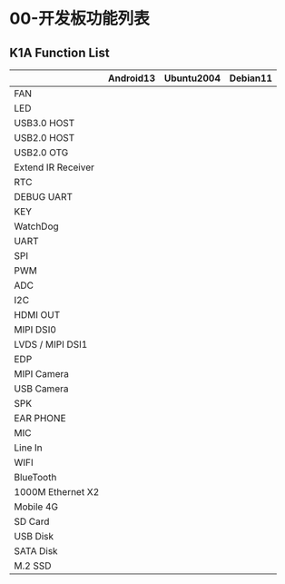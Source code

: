 # 00-开发板功能列表





## K1A Function List

|                    | Android13 | Ubuntu2004 | Debian11 |
| ------------------ | --------- | ---------- | -------- |
| FAN                |           |            |          |
| LED                |           |            |          |
| USB3.0 HOST        |           |            |          |
| USB2.0 HOST        |           |            |          |
| USB2.0 OTG         |           |            |          |
| Extend IR Receiver |           |            |          |
| RTC                |           |            |          |
| DEBUG UART         |           |            |          |
| KEY                |           |            |          |
| WatchDog           |           |            |          |
| UART               |           |            |          |
| SPI                |           |            |          |
| PWM                |           |            |          |
| ADC                |           |            |          |
| I2C                |           |            |          |
| HDMI OUT           |           |            |          |
| MIPI DSI0          |           |            |          |
| LVDS / MIPI DSI1   |           |            |          |
| EDP                |           |            |          |
| MIPI Camera        |           |            |          |
| USB Camera         |           |            |          |
| SPK                |           |            |          |
| EAR PHONE          |           |            |          |
| MIC                |           |            |          |
| Line In            |           |            |          |
| WIFI               |           |            |          |
| BlueTooth          |           |            |          |
| 1000M Ethernet X2  |           |            |          |
| Mobile 4G          |           |            |          |
| SD Card            |           |            |          |
| USB Disk           |           |            |          |
| SATA Disk          |           |            |          |
| M.2 SSD            |           |            |          |
